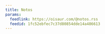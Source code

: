 ```yaml
---
title: Notos
params:
  feedlink: https://oisaur.com/@notos.rss
  feedid: 1fc52ebfec7c37d80854dde14a486613
---
```

